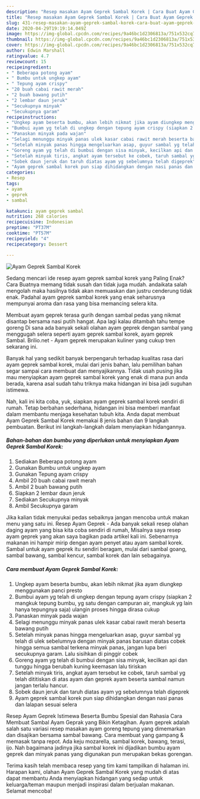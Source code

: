 ```yaml
---
description: "Resep masakan Ayam Geprek Sambal Korek | Cara Buat Ayam Geprek Sambal Korek Yang Enak Banget"
title: "Resep masakan Ayam Geprek Sambal Korek | Cara Buat Ayam Geprek Sambal Korek Yang Enak Banget"
slug: 431-resep-masakan-ayam-geprek-sambal-korek-cara-buat-ayam-geprek-sambal-korek-yang-enak-banget
date: 2020-04-29T19:19:14.049Z
image: https://img-global.cpcdn.com/recipes/9a46bc1d2306813a/751x532cq70/ayam-geprek-sambal-korek-foto-resep-utama.jpg
thumbnail: https://img-global.cpcdn.com/recipes/9a46bc1d2306813a/751x532cq70/ayam-geprek-sambal-korek-foto-resep-utama.jpg
cover: https://img-global.cpcdn.com/recipes/9a46bc1d2306813a/751x532cq70/ayam-geprek-sambal-korek-foto-resep-utama.jpg
author: Edwin Marshall
ratingvalue: 4.7
reviewcount: 15
recipeingredient:
- " Beberapa potong ayam"
- " Bumbu untuk ungkep ayam"
- " Tepung ayam crispy"
- "20 buah cabai rawit merah"
- "2 buah bawang putih"
- "2 lembar daun jeruk"
- "Secukupnya minyak"
- "Secukupnya garam"
recipeinstructions:
- "Ungkep ayam beserta bumbu, akan lebih nikmat jika ayam diungkep menggunakan panci presto"
- "Bumbui ayam yg telah di ungkep dengan tepung ayam crispy (siapkan 2 mangkuk tepung bumbu, yg satu dengan campuran air, mangkuk yg lain hanya tepungnya saja) ulangin proses hingga dirasa cukup"
- "Panaskan minyak pada wajan"
- "Selagi menunggu minyak panas ulek kasar cabai rawit merah beserta bawang putih"
- "Setelah minyak panas hingga mengeluarkan asap, guyur sambal yg telah di ulek sebelumnya dengan minyak panas barusan diatas cobek hingga semua sambal terkena minyak panas, jangan lupa beri secukupnya garam. Lalu sisihkan di pinggir cobek"
- "Goreng ayam yg telah di bumbui dengan sisa minyak, kecilkan api dan tunggu hingga berubah kuning keemasan lalu tiriskan"
- "Setelah minyak tiris, angkat ayam tersebut ke cobek, taruh sambal yg telah dititiskan di atas ayam dan geprek ayam beserta sambal namun jangan terlalu hancur."
- "Sobek daun jeruk dan taruh diatas ayam yg sebelumnya telah digeprek"
- "Ayam geprek sambal korek pun siap dihidangkan dengan nasi panas dan lalapan sesuai selera"
categories:
- Resep
tags:
- ayam
- geprek
- sambal

katakunci: ayam geprek sambal 
nutrition: 268 calories
recipecuisine: Indonesian
preptime: "PT37M"
cooktime: "PT57M"
recipeyield: "4"
recipecategory: Dessert

---
```



![Ayam Geprek Sambal Korek](https://img-global.cpcdn.com/recipes/9a46bc1d2306813a/751x532cq70/ayam-geprek-sambal-korek-foto-resep-utama.jpg)

Sedang mencari ide resep ayam geprek sambal korek yang Paling Enak? Cara Buatnya memang tidak susah dan tidak juga mudah. andaikata salah mengolah maka hasilnya tidak akan memuaskan dan justru cenderung tidak enak. Padahal ayam geprek sambal korek yang enak seharusnya mempunyai aroma dan rasa yang bisa memancing selera kita.

Membuat ayam geprek terasa gurih dengan sambal pedas yang nikmat disantap bersama nasi putih hangat. Apa lagi kalau ditambah tahu tempe goreng Di sana ada banyak sekali olahan ayam geprek dengan sambal yang menggugah selera seperti ayam geprek sambal korek, ayam geprek Sambal. Brilio.net - Ayam geprek merupakan kuliner yang cukup tren sekarang ini.

Banyak hal yang sedikit banyak berpengaruh terhadap kualitas rasa dari ayam geprek sambal korek, mulai dari jenis bahan, lalu pemilihan bahan segar sampai cara membuat dan menyajikannya. Tidak usah pusing jika mau menyiapkan ayam geprek sambal korek yang enak di mana pun anda berada, karena asal sudah tahu triknya maka hidangan ini bisa jadi suguhan istimewa.


Nah, kali ini kita coba, yuk, siapkan ayam geprek sambal korek sendiri di rumah. Tetap berbahan sederhana, hidangan ini bisa memberi manfaat dalam membantu menjaga kesehatan tubuh kita. Anda dapat membuat Ayam Geprek Sambal Korek memakai 8 jenis bahan dan 9 langkah pembuatan. Berikut ini langkah-langkah dalam menyiapkan hidangannya.

<!--inarticleads1-->

##### Bahan-bahan dan bumbu yang diperlukan untuk menyiapkan Ayam Geprek Sambal Korek:

1. Sediakan  Beberapa potong ayam
1. Gunakan  Bumbu untuk ungkep ayam
1. Gunakan  Tepung ayam crispy
1. Ambil 20 buah cabai rawit merah
1. Ambil 2 buah bawang putih
1. Siapkan 2 lembar daun jeruk
1. Sediakan Secukupnya minyak
1. Ambil Secukupnya garam


Jika kalian tidak menyukai pedas sebaiknya jangan mencoba untuk makan menu yang satu ini. Resep Ayam Geprek - Ada banyak sekali resep olahan daging ayam yang bisa kita coba sendiri di rumah, Misalnya saya resep ayam geprek yang akan saya bagikan pada artikel kali ini. Sebenarnya makanan ini hampir mirip dengan ayam penyet atau ayam sambal korek. Sambal untuk ayam geprek itu sendiri beragam, mulai dari sambal goang, sambal bawang, sambal kencur, sambal korek dan lain sebagainya. 

<!--inarticleads2-->

##### Cara membuat Ayam Geprek Sambal Korek:

1. Ungkep ayam beserta bumbu, akan lebih nikmat jika ayam diungkep menggunakan panci presto
1. Bumbui ayam yg telah di ungkep dengan tepung ayam crispy (siapkan 2 mangkuk tepung bumbu, yg satu dengan campuran air, mangkuk yg lain hanya tepungnya saja) ulangin proses hingga dirasa cukup
1. Panaskan minyak pada wajan
1. Selagi menunggu minyak panas ulek kasar cabai rawit merah beserta bawang putih
1. Setelah minyak panas hingga mengeluarkan asap, guyur sambal yg telah di ulek sebelumnya dengan minyak panas barusan diatas cobek hingga semua sambal terkena minyak panas, jangan lupa beri secukupnya garam. Lalu sisihkan di pinggir cobek
1. Goreng ayam yg telah di bumbui dengan sisa minyak, kecilkan api dan tunggu hingga berubah kuning keemasan lalu tiriskan
1. Setelah minyak tiris, angkat ayam tersebut ke cobek, taruh sambal yg telah dititiskan di atas ayam dan geprek ayam beserta sambal namun jangan terlalu hancur.
1. Sobek daun jeruk dan taruh diatas ayam yg sebelumnya telah digeprek
1. Ayam geprek sambal korek pun siap dihidangkan dengan nasi panas dan lalapan sesuai selera


Resep Ayam Geprek Istimewa Beserta Bumbu Spesial dan Rahasia Cara Membuat Sambal Ayam Geprak yang Bikin Ketagihan. Ayam geprek adalah salah satu variasi resep masakan ayam goreng tepung yang dimemarkan dan disajikan bersama sambal bawang. Cara membuat yang gampang &amp; memasak tanpa repot. Ada keju mozarella, sambal korek, bawang, terasi, ijo. Nah bagaimana jadinya jika sambal korek ini dijadikan bumbu ayam geprek dan minyak panas yang digunakan pun merupakan bekas gorengan. 

Terima kasih telah membaca resep yang tim kami tampilkan di halaman ini. Harapan kami, olahan Ayam Geprek Sambal Korek yang mudah di atas dapat membantu Anda menyiapkan hidangan yang sedap untuk keluarga/teman maupun menjadi inspirasi dalam berjualan makanan. Selamat mencoba!
